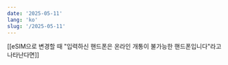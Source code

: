 ```yaml
---
date: '2025-05-11'
lang: 'ko'
slug: '/2025-05-11'
---
```


[[eSIM으로 변경할 때 "입력하신 핸드폰은 온라인 개통이 불가능한 핸드폰입니다"라고 나타난다면]]
